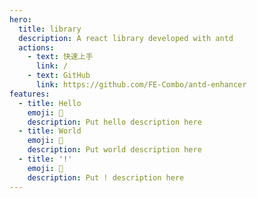 ```yaml
---
hero:
  title: library
  description: A react library developed with antd
  actions:
    - text: 快速上手
      link: /
    - text: GitHub
      link: https://github.com/FE-Combo/antd-enhancer
features:
  - title: Hello
    emoji: 💎
    description: Put hello description here
  - title: World
    emoji: 🌈
    description: Put world description here
  - title: '!'
    emoji: 🚀
    description: Put ! description here
---
```

